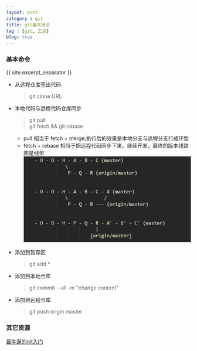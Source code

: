 ```yaml
---
layout: post
category : git
title: git基本用法
tag : [git, 工具]
blog: true
---
```


### 基本命令
{{ site.excerpt_separator }}

* 从远程仓库签出代码
  > git clone URL

* 本地代码与远程代码仓库同步
  > git pull   
  > git fetch && git rebase

  - pull 相当于 fetch + merge;执行后的效果是本地分支与远程分支行成环型
  - fetch + rebase 相当于把远程代码同步下来，继续开发，最终的版本线路图是线型    
  ![merge vs rebase](/assets/images/merge_vs_rebase.gif)
 
* 添加到暂存区   
  > git add *   

* 添加到本地仓库 
  > git commit --all -m "change content"  

* 添加到远程仓库
  > git push origin master      

### 其它资源
[最牛逼的git入门](http://rogerdudler.github.io/git-guide/index.zh.html)
